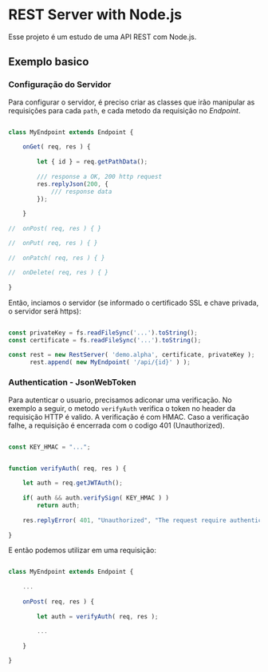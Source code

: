 
# REST Server with Node.js

Esse projeto é um estudo de uma API REST com Node.js.

## Exemplo basico

### Configuração do Servidor

Para configurar o servidor, é preciso criar as classes que irão manipular as requisições para cada `path`,
e cada metodo da requisição no *Endpoint*.

```javascript

class MyEndpoint extends Endpoint {
	
	onGet( req, res ) {
		
		let { id } = req.getPathData();
		
		/// response a OK, 200 http request
		res.replyJson(200, {
			/// response data
		});
		
	}
	
//	onPost( req, res ) { }

//	onPut( req, res ) { }
	
//	onPatch( req, res ) { }
	
//	onDelete( req, res ) { }
	
}


```

Então, inciamos o servidor (se informado o certificado SSL e chave privada, o servidor será https):

```javascript

const privateKey = fs.readFileSync('...').toString();
const certificate = fs.readFileSync('...').toString();

const rest = new RestServer( 'demo.alpha', certificate, privateKey );
      rest.append( new MyEndpoint( '/api/{id}' ) );

```

### Authentication - JsonWebToken 

Para autenticar o usuario, precisamos adiconar uma verificação.
No exemplo a seguir, o metodo `verifyAuth` verifica o token no header da requisição HTTP é valido.
A verificação é com HMAC. Caso a verificação falhe, a requisição é encerrada com o codigo 401 (Unauthorized).

```javascript

const KEY_HMAC = "...";


function verifyAuth( req, res ) {
		
	let auth = req.getJWTAuth();
	
	if( auth && auth.verifySign( KEY_HMAC ) )
		return auth;
	
	res.replyError( 401, "Unauthorized", "The request require authentication" );
	
}

```

E então podemos utilizar em uma requisição:

```javascript

class MyEndpoint extends Endpoint {
	
	...
	
	onPost( req, res ) {
		
		let auth = verifyAuth( req, res );
		
		...
		
	}

}

```
